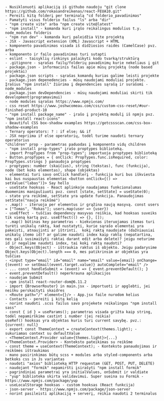 
    - Nusiklonuoti aplikaciją iš githubo naudoju "git clone https://github.com/rokasandreikenas/react-FEUA10.git"
    - Pereiti kitą folderį per terminalą "cd folderio_pavadinimas"
    - Pamatyti visus folderio failus "ls" arba "dir"
    - "npm create vite" arba "npm create vite@latest"
    - "npm install" - komanda kuri įrąšo reikalingus modulius t.y. node_modules folderis
    - "npm run dev" - komanda kuri paleidžia Vite projektą
    - JSX - Javascript extension (XML) Javascript + HTML
    - komponento pavadinimas visada iš didžiosios raidės (CamelCase) pvz. arba
    - komponento ir failo pavadinimas turi sutapti
    - eslint - taisyklių rinkinys palaikyti kodo tvarką/struktūrą
    - .gitignore - sąrašas failų/folderių pavadinimų kurie nekeliaus į git
    - package.json - informacinis failas apie mūsų projektą (node based projektai)
    - package.json scripts - sąrašas komandų kurias galime leisti projekte
    - package.json depenedencies - mūsų naudojami moduliai projekte. Įrašius "npm install" žiūrima į dependencies sąrašą ir surašomi - node_modules
    - package.json devDependencies - mūsų naudojami moduliai skirti tik development(programavimui)
    - node modules sąrašas https://www.npmjs.com/
    - css reset https://www.joshwcomeau.com/css/custom-css-reset/#our-finished-product-10
    - "npm install package_name" - įrašo į projektą modulį iš npmjs pvz. "npm install react-icons"
    - Beautiful CSS box-shadow examples https://getcssscan.com/css-box-shadow-examples
    - Ternary operators: ? : if else; && if
    - JSX nepriima if else operatorių, todėl turime naudoti ternary operatorius
    "children" prop - parametras paduodas į komponento vidų children
    - "npm install prop-types" įrašo proptypes biblioteką.
    - import PropTypes from "prop-types"; importuoja proptypes biblioteką
    - Button.propTypes = { onClick: PropTypes.func.isRequired, color: PropTypes.strings } panaudoja proptypes
    - proptypes: number (skaičius), string (tekstas), func (funkcija), node (bet koks elementas), shape (objektas)
    - elementai turi savo onClick handlerį - funkcija kuri bus iškviesta kai bus nuspaustas elementas <button onClick={() => setValue("labas")}> Say hello
    - useState hooksas - React aplinkoje naudajamas funkcionalumas duomenims manipuliuoti pvz. const [state, setState] = useState(0);
    - state yra reikšmė, setState yra update funkcija. Panaudojimas setState("nauja reikšmė")
    - .map() - iteruoja per elementus ir grąžina naują masyvą. const users = ["Tomas", "Rokas"]; users.map(user => {user})
    - useEffect - tuščias dependency masyvas reiškia, kad hooksas suveiks tik vieną kartą pvz. useEffect(() => {}, []);
    - .map() būtinas key parametras - kiekvienas iteruojamas itemas turi turėti unikalų raktą, kad nustatyti, kurie sąrašo elementai yra pakeisti, atnaujinti ar ištrinti.  kokį raktą naudojate (dažniausiai unikalų itemo id)? ar galime naudoti index kaip raktą (nepatartina, nes gali susimaišyti raktai darant edit arba delete)? jeigu neturime id ir negalime naudoti index, tai kokį raktą naudoti?
    - Object.keys(Object) - ištraukia raktus iš objekto. Jeigu padarysime Object.keys(Object).length === 0, mes patikrinsim ar objektas yra tuščias
    - <input type="email" id="email" name="email" value={email} onChange={(event) => setEmail(event.target.value)} autoComplete="email" />
    - ... const handleSubmit = (event) => { event.preventDefault(); }
    - event.preventDefault() neperkrauna aplikacijos
    - naudojam Submit
    - npm install react-router-dom@6.11.2
    - import {BrowserRouter} in main.jsx - importuoti ir apglebti, jei neišku perskaityti skaidres
    - <Route path="/" element={}/> - App.jsx faile nurodom kelius
    - Contacts - pereiti į kitą kelią
    - norint naudoti .scss failus savo projekete reikalingas "npm install sass"
    - const { id } = useParams(); parametras visada grižta kaip string, todėl nepamirškime castint i number (jei reikia)
    useRef() hooksas yra objektas kuris turi current savybę. pvz.: {current: null}
    - export const ThemeContext = createContext(themes.light); - sukuriamas context su defaultValue
    - <ThemeContext.Provider value={themes.light}>{...}</ThemeContext.Provider> - Konteksto pateikimas su reikšme
    - const theme = useContext(ThemeContext); - Konteksto panaudojimas ir reikšmės ištraukimas
    - mano pasirinkimas būtų scss + modules arba styled-components arba betkoks css in Js variantas
    - naudoti "axios" biblioteką HTTP requestam (GET, POST, PUT, DELETE)
    - naudojant "formik" nepamiršti įsirašyti "npm install formik"
    - pagrindiniai parametrai yra initialValues, onSubmit ir valdiate
    - "yup" biblioteka skirta validavimui. Super sueina su Formik - https://www.npmjs.com/package/yup
    - useLocalStorage hooksas - custom hooksas (React funkcija)
    - json-server - https://www.npmjs.com/package/json-server
    - norint pasileisti aplikaciją + serverį, reikia naudoti 2 terminalus